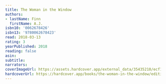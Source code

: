 ```yaml
---
title: The Woman in the Window
authors:
- lastName: Finn
  firstName: A.J.
isbn10: '0062678426'
isbn13: '9780062678423'
read: 2018-03-13
rating: 3
yearPublished: 2018
reading: false
asin:
subtitle:
narrators:
coverImageUrl: https://assets.hardcover.app/external_data/35435210/ecf1503d06f2886333304266c54b8922aa990f31.jpeg
hardcoverUrl: https://hardcover.app/books/the-woman-in-the-window/editions/11658473
---
```

